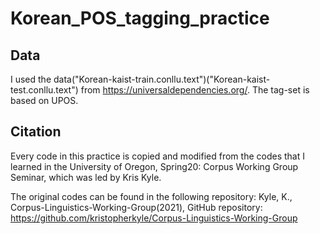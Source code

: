 # Korean_POS_tagging_practice
## Data
I used the data("Korean-kaist-train.conllu.text")("Korean-kaist-test.conllu.text") from https://universaldependencies.org/.
The tag-set is based on UPOS.

## Citation
Every code in this practice is copied and modified from the codes that I learned in the University of Oregon, Spring20: Corpus Working Group Seminar, which was led by Kris Kyle.

The original codes can be found in the following repository:
Kyle, K., Corpus-Linguistics-Working-Group(2021), GitHub repository: https://github.com/kristopherkyle/Corpus-Linguistics-Working-Group
